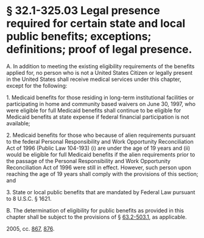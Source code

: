 # § 32.1-325.03 Legal presence required for certain state and local public benefits; exceptions; definitions; proof of legal presence.

<p>A. In addition to meeting the existing eligibility requirements of the benefits applied for, no person who is not a United States Citizen or legally present in the United States shall receive medical services under this chapter, except for the following:</p><p>1. Medicaid benefits for those residing in long-term institutional facilities or participating in home and community based waivers on June 30, 1997, who were eligible for full Medicaid benefits shall continue to be eligible for Medicaid benefits at state expense if federal financial participation is not available;</p><p>2. Medicaid benefits for those who because of alien requirements pursuant to the federal Personal Responsibility and Work Opportunity Reconciliation Act of 1996 (Public Law 104-193) (i) are under the age of 19 years and (ii) would be eligible for full Medicaid benefits if the alien requirements prior to the passage of the Personal Responsibility and Work Opportunity Reconciliation Act of 1996 were still in effect. However, such person upon reaching the age of 19 years shall comply with the provisions of this section; and</p><p>3. State or local public benefits that are mandated by Federal Law pursuant to 8 U.S.C. § 1621.</p><p>B. The determination of eligibility for public benefits as provided in this chapter shall be subject to the provisions of § <a href='http://law.lis.virginia.gov/vacode/63.2-503.1/'>63.2-503.1</a>, as applicable.</p><p>2005, cc. <a href='http://lis.virginia.gov/cgi-bin/legp604.exe?051+ful+CHAP0867'>867</a>, <a href='http://lis.virginia.gov/cgi-bin/legp604.exe?051+ful+CHAP0876'>876</a>.</p>